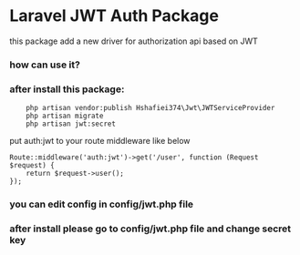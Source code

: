 # Laravel JWT Auth Package
this package add a new driver for authorization api based on JWT 
### how can use it?
### after install this package:
``` 
    php artisan vendor:publish Hshafiei374\Jwt\JWTServiceProvider
    php artisan migrate
    php artisan jwt:secret
 ```

put auth:jwt to your route middleware like below
```
Route::middleware('auth:jwt')->get('/user', function (Request $request) {
    return $request->user();
});
```
### you can edit config in config/jwt.php file
### after install please go to config/jwt.php file and change secret key
